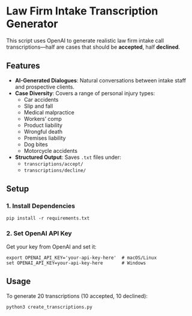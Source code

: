 # Law Firm Intake Transcription Generator

This script uses OpenAI to generate realistic law firm intake call transcriptions—half are cases that should be **accepted**, half **declined**.

## Features

- **AI-Generated Dialogues**: Natural conversations between intake staff and prospective clients.
- **Case Diversity**: Covers a range of personal injury types:
  - Car accidents
  - Slip and fall
  - Medical malpractice
  - Workers’ comp
  - Product liability
  - Wrongful death
  - Premises liability
  - Dog bites
  - Motorcycle accidents
- **Structured Output**: Saves `.txt` files under:
  - `transcriptions/accept/`
  - `transcriptions/decline/`

## Setup

### 1. Install Dependencies
```
pip install -r requirements.txt
```

### 2. Set OpenAI API Key
Get your key from OpenAI and set it:
```
export OPENAI_API_KEY='your-api-key-here'  # macOS/Linux
set OPENAI_API_KEY=your-api-key-here       # Windows
```
## Usage
To generate 20 transcriptions (10 accepted, 10 declined):
```
python3 create_transcriptions.py
```
